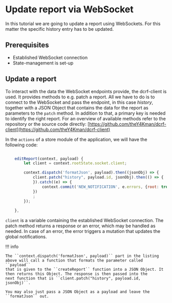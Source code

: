 # Update report via WebSocket

In this tutorial we are going to update a report using WebSockets.
For this matter the specific history entry has to be updated.


## Prerequisites

- Established WebSocket connection
- State-management is set-up


## Update a report

To interact with the data the WebSocket endpoints provide, the dcrf-client is used. It provides methods to e.g. patch a report. All we have to do is to connect to the WebSocket and pass the
endpoint, in this case _history_, together with a JSON Object that contains the data for the report as parameters to the ``patch`` method. In addition to that, a primary key is needed to identify the right report. For an overview of available methods refer to the repository or the source code directly: [https://github.com/theY4Kman/dcrf-client](https://github.com/theY4Kman/dcrf-client) 

In the ``actions`` of a store module of the application, we will have the following code:


```javascript

    editReport(context, payload) {
        let client = context.rootState.socket.client;

        context.dispatch('formatJson', payload).then((jsonObj) => {
            client.patch("history", payload.id, jsonObj).then(() => {
            }).catch((e) => {
                context.commit('NEW_NOTIFICATION', e.errors, {root: true});
            })
            ;
        });
        
    },

```

``client`` is a variable containing the established WebSocket connection. The patch method returns a response
or an error, which may be handled as needed. In case of an error, the error triggers a mutation that updates the global notifications.

!!! info

    The ``context.dispatch('formatJson', payload)`` part in the listing above will call a function that formats the parameter called ``payload``
    that is given to the ``createReport`` function into a JSON Object. It then returns this Object. The response is then passed into the
    next function that is ``client.patch("history", payload.id, jsonObj)``. 

    You may also just pass a JSON Object as a payload and leave the ``formatJson`` out. 